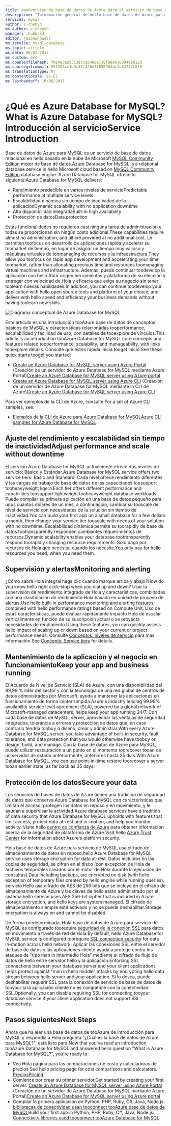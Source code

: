 ```yaml
---
title: aaaOverview de base de datos de Azure para el servicio de base de datos relacional de MySQL | Documentos de Microsoft
description: "Información general de hello base de datos de Azure para el servicio de base de datos relacional de MySQL."
services: mysql
author: v-chenyh
ms.author: v-chenyh
manager: jhubbard
editor: jasonwhowell
ms.service: mysql-database
ms.topic: article
ms.date: 08/02/2017
ms.custom: mvc
ms.openlocfilehash: f02493e2c3c38ccab408a718f98861600481812d
ms.sourcegitcommit: 523283cc1b3c37c428e77850964dc1c33742c5f0
ms.translationtype: MT
ms.contentlocale: es-ES
ms.lasthandoff: 10/06/2017
---
```

# <a name="what-is-azure-database-for-mysql-service-introduction"></a><span data-ttu-id="9caa3-103">¿Qué es Azure Database for MySQL?</span><span class="sxs-lookup"><span data-stu-id="9caa3-103">What is Azure Database for MySQL?</span></span> <span data-ttu-id="9caa3-104">Introducción al servicio</span><span class="sxs-lookup"><span data-stu-id="9caa3-104">Service Introduction</span></span>
<span data-ttu-id="9caa3-105">Base de datos de Azure para MySQL es un servicio de base de datos relacional en hello basado en la nube de Microsoft [MySQL Community Edition](https://www.mysql.com/products/community/) motor de base de datos.</span><span class="sxs-lookup"><span data-stu-id="9caa3-105">Azure Database for MySQL is a relational database service in hello Microsoft cloud based on [MySQL Community Edition](https://www.mysql.com/products/community/) database engine.</span></span>  <span data-ttu-id="9caa3-106">Azure Database for MySQL ofrece lo siguiente:</span><span class="sxs-lookup"><span data-stu-id="9caa3-106">Azure Database for MySQL delivers:</span></span>

- <span data-ttu-id="9caa3-107">Rendimiento predecible en varios niveles de servicio</span><span class="sxs-lookup"><span data-stu-id="9caa3-107">Predictable performance at multiple service levels</span></span>
- <span data-ttu-id="9caa3-108">Escalabilidad dinámica sin tiempo de inactividad de la aplicación</span><span class="sxs-lookup"><span data-stu-id="9caa3-108">Dynamic scalability with no application downtime</span></span>
- <span data-ttu-id="9caa3-109">Alta disponibilidad integrada</span><span class="sxs-lookup"><span data-stu-id="9caa3-109">Built-in high availability</span></span>
- <span data-ttu-id="9caa3-110">Protección de datos</span><span class="sxs-lookup"><span data-stu-id="9caa3-110">Data protection</span></span>

<span data-ttu-id="9caa3-111">Estas funcionalidades no requieren casi ninguna tarea de administración y todas se proporcionan sin ningún costo adicional.</span><span class="sxs-lookup"><span data-stu-id="9caa3-111">These capabilities require almost no administration, and all are provided at no additional cost.</span></span> <span data-ttu-id="9caa3-112">Le permiten toofocus en desarrollo de aplicaciones rápida y acelerar su toomarket de tiempo, en lugar de asignar un tiempo muy valioso y máquinas virtuales de toomanaging de recursos y la infraestructura.</span><span class="sxs-lookup"><span data-stu-id="9caa3-112">They allow you toofocus on rapid app development and accelerating your time toomarket, rather than allocating precious time and resources toomanaging virtual machines and infrastructure.</span></span> <span data-ttu-id="9caa3-113">Además, puede continuar toodevelop la aplicación con hello Abrir origen herramientas y plataforma de su elección y entregar con velocidad de Hola y eficacia que exige su negocio sin tener toolearn nuevas habilidades.</span><span class="sxs-lookup"><span data-stu-id="9caa3-113">In addition, you can continue toodevelop your application with hello open source tools and platform of your choice, and deliver with hello speed and efficiency your business demands without having toolearn new skills.</span></span>

![Diagrama conceptual de Azure Database for MySQL](media/overview/1-azure-db-for-mysql-conceptual-diagram.png)

<span data-ttu-id="9caa3-115">Este artículo es una introducción tooAzure base de datos de conceptos básicos de MySQL y características relacionadas tooperformance, escalabilidad y facilidad de uso, con detalles de tooexplore de vínculos.</span><span class="sxs-lookup"><span data-stu-id="9caa3-115">This article is an introduction tooAzure Database for MySQL core concepts and features related tooperformance, scalability, and manageability, with links tooexplore details.</span></span> <span data-ttu-id="9caa3-116">Consulte que estos rápida inicia tooget inició:</span><span class="sxs-lookup"><span data-stu-id="9caa3-116">See these quick starts tooget you started:</span></span>
- <span data-ttu-id="9caa3-117">[Create an Azure Database for MySQL server using Azure Portal](quickstart-create-mysql-server-database-using-azure-portal.md) (Creación de un servidor de Azure Database for MySQL mediante Azure Portal)</span><span class="sxs-lookup"><span data-stu-id="9caa3-117">[Create an Azure Database for MySQL server using Azure portal](quickstart-create-mysql-server-database-using-azure-portal.md)</span></span>
- <span data-ttu-id="9caa3-118">[Create an Azure Database for MySQL server using Azure CLI](quickstart-create-mysql-server-database-using-azure-cli.md) (Creación de un servidor de Azure Database for MySQL mediante la CLI de Azure)</span><span class="sxs-lookup"><span data-stu-id="9caa3-118">[Create an Azure Database for MySQL server using Azure CLI](quickstart-create-mysql-server-database-using-azure-cli.md)</span></span>

<span data-ttu-id="9caa3-119">Para ver ejemplos de la CLI de Azure, consulte:</span><span class="sxs-lookup"><span data-stu-id="9caa3-119">For a set of Azure CLI samples, see:</span></span>
- [<span data-ttu-id="9caa3-120">Ejemplos de la CLI de Azure para Azure Database for MySQL</span><span class="sxs-lookup"><span data-stu-id="9caa3-120">Azure CLI samples for Azure Database for MySQL</span></span>](sample-scripts-azure-cli.md)

## <a name="adjust-performance-and-scale-without-downtime"></a><span data-ttu-id="9caa3-121">Ajuste del rendimiento y escalabilidad sin tiempo de inactividad</span><span class="sxs-lookup"><span data-stu-id="9caa3-121">Adjust performance and scale without downtime</span></span>
<span data-ttu-id="9caa3-122">El servicio Azure Database for MySQL actualmente ofrece dos niveles de servicio: Básico y Estándar.</span><span class="sxs-lookup"><span data-stu-id="9caa3-122">Azure Database for MySQL service offers two service tiers: Basic and Standard.</span></span> <span data-ttu-id="9caa3-123">Cada nivel ofrece rendimiento diferentes y las cargas de trabajo de base de datos de las capacidades toosupport tooheavyweight ligera.</span><span class="sxs-lookup"><span data-stu-id="9caa3-123">Each tier offers different performance and capabilities toosupport lightweight tooheavyweight database workloads.</span></span> <span data-ttu-id="9caa3-124">Puede compilar su primera aplicación en una base de datos pequeño para unos cuantos dólares de un mes, a continuación, cambiar su tooscale de nivel de servicio con necesidades de la solución sin tiempo de inactividad.</span><span class="sxs-lookup"><span data-stu-id="9caa3-124">You can build your first app on a small database for a few dollars a month, then change your service tier tooscale with needs of your solution with no downtime.</span></span> <span data-ttu-id="9caa3-125">Escalabilidad dinámica permite su toorapidly de base de datos tootransparently responden cambiantes requerimientos de recursos.</span><span class="sxs-lookup"><span data-stu-id="9caa3-125">Dynamic scalability enables your database tootransparently respond toorapidly changing resource requirements.</span></span> <span data-ttu-id="9caa3-126">Solo paga por recursos de Hola que necesita, cuando los necesite.</span><span class="sxs-lookup"><span data-stu-id="9caa3-126">You only pay for hello resources you need, when you need them.</span></span>

## <a name="monitoring-and-alerting"></a><span data-ttu-id="9caa3-127">Supervisión y alertas</span><span class="sxs-lookup"><span data-stu-id="9caa3-127">Monitoring and alerting</span></span>
<span data-ttu-id="9caa3-128">¿Cómo sabrá Hola integral haga clic cuando marque arriba y abajo?</span><span class="sxs-lookup"><span data-stu-id="9caa3-128">How do you know hello right click-stop when you dial up and down?</span></span> <span data-ttu-id="9caa3-129">Usar la supervisión de rendimiento integrado de Hola y características, combinadas con una clasificación de rendimiento Hola basada en unidad de proceso de alertas.</span><span class="sxs-lookup"><span data-stu-id="9caa3-129">Use hello built-in performance monitoring and alerting features, combined with hello performance ratings based on Compute Unit.</span></span> <span data-ttu-id="9caa3-130">Uso de estas características, puede evaluar rápidamente impacto Hola de escalar verticalmente en función de su suscripción actual o se proyecta necesidades de rendimiento.</span><span class="sxs-lookup"><span data-stu-id="9caa3-130">Using these features, you can quickly assess hello impact of scaling up or down based on your current or project performance needs.</span></span> <span data-ttu-id="9caa3-131">Consulte [Conceptos: niveles de servicio](concepts-service-tiers.md) para más información.</span><span class="sxs-lookup"><span data-stu-id="9caa3-131">See [Concepts: Service tiers](concepts-service-tiers.md) for details.</span></span>

## <a name="keep-your-app-and-business-running"></a><span data-ttu-id="9caa3-132">Mantenimiento de la aplicación y el negocio en funcionamiento</span><span class="sxs-lookup"><span data-stu-id="9caa3-132">Keep your app and business running</span></span>
<span data-ttu-id="9caa3-133">El Acuerdo de Nivel de Servicio (SLA) de Azure, con una disponibilidad del 99,99 % líder del sector y con la tecnología de una red global de centros de datos administrados por Microsoft, ayuda a mantener las aplicaciones en funcionamiento de forma ininterrumpida.</span><span class="sxs-lookup"><span data-stu-id="9caa3-133">Azure's industry leading 99.99% availability service level agreement (SLA), powered by a global network of Microsoft-managed datacenters, helps keep your app running 24/7.</span></span> <span data-ttu-id="9caa3-134">Con cada base de datos de MySQL server, aprovechar las ventajas de seguridad integrados, tolerancia a errores y protección de datos que, en caso contrario tendría toobuy o diseño, crear y administrar.</span><span class="sxs-lookup"><span data-stu-id="9caa3-134">With every Azure Database for MySQL server, you take advantage of built-in security, fault tolerance, and data protection that you would otherwise have toobuy or design, build, and manage.</span></span> <span data-ttu-id="9caa3-135">Con la base de datos de Azure para MySQL, puede utilizar restauración a un punto en el momento toorecover tooan de un servidor de estado anteriormente, anteriores hasta 35 días.</span><span class="sxs-lookup"><span data-stu-id="9caa3-135">With Azure Database for MySQL, you can use point-in-time restore toorecover a server tooan earlier state, as far back as 35 days.</span></span>

## <a name="secure-your-data"></a><span data-ttu-id="9caa3-136">Protección de los datos</span><span class="sxs-lookup"><span data-stu-id="9caa3-136">Secure your data</span></span>
<span data-ttu-id="9caa3-137">Los servicios de bases de datos de Azure tienen una tradición de seguridad de datos que conserva Azure Database for MySQL con características que limitan el acceso, protegen los datos en reposo y en movimiento, y le ayudan a supervisar la actividad.</span><span class="sxs-lookup"><span data-stu-id="9caa3-137">Azure database services have a tradition of data security that Azure Database for MySQL upholds with features that limit access, protect data at-rest and in-motion, and help you monitor activity.</span></span> <span data-ttu-id="9caa3-138">Visite hello [centro de confianza de Azure](https://www.microsoft.com/en-us/TrustCenter/Security/default.aspx) para obtener información acerca de la seguridad de plataforma de Azure.</span><span class="sxs-lookup"><span data-stu-id="9caa3-138">Visit hello [Azure Trust Center](https://www.microsoft.com/en-us/TrustCenter/Security/default.aspx) for information about Azure's platform security.</span></span>

<span data-ttu-id="9caa3-139">Hola base de datos de Azure para servicio de MySQL usa cifrado de almacenamiento de datos en reposo.</span><span class="sxs-lookup"><span data-stu-id="9caa3-139">hello Azure Database for MySQL service uses storage encryption for data at-rest.</span></span> <span data-ttu-id="9caa3-140">Datos incluidos en las copias de seguridad, se cifran en el disco (con excepción de Hola de archivos temporales creados por el motor de Hola durante la ejecución de consultas).</span><span class="sxs-lookup"><span data-stu-id="9caa3-140">Data including backups, are encrypted on disk (with hello exception of temporary files created by hello engine while running queries).</span></span> <span data-ttu-id="9caa3-141">servicio Hello usa cifrado de AES de 256 bits que se incluye en el cifrado de almacenamiento de Azure y las claves de hello están administrado por el sistema.</span><span class="sxs-lookup"><span data-stu-id="9caa3-141">hello service uses AES 256-bit cipher that is included in Azure storage encryption, and hello keys are system managed.</span></span> <span data-ttu-id="9caa3-142">El cifrado de almacenamiento siempre está activado y no se puede deshabilitar.</span><span class="sxs-lookup"><span data-stu-id="9caa3-142">Storage encryption is always on and cannot be disabled.</span></span>

<span data-ttu-id="9caa3-143">De forma predeterminada, Hola base de datos de Azure para servicio de MySQL es configurado toorequire [seguridad de la conexión SSL](./concepts-ssl-connection-security.md) para datos en movimiento a través de red de Hola.</span><span class="sxs-lookup"><span data-stu-id="9caa3-143">By default, hello Azure Database for MySQL service is configured toorequire [SSL connection security](./concepts-ssl-connection-security.md) for data in-motion across hello network.</span></span> <span data-ttu-id="9caa3-144">Aplicar las conexiones SSL entre el servidor de base de datos y las aplicaciones cliente ayuda a protege contra los ataques de "tipo man in intermedio Hola" mediante el cifrado de flujo de datos de hello entre servidor hello y la aplicación.</span><span class="sxs-lookup"><span data-stu-id="9caa3-144">Enforcing SSL connections between your database server and your client applications helps protect against "man in hello middle" attacks by encrypting hello data stream between hello server and your application.</span></span>  <span data-ttu-id="9caa3-145">Si lo desea, puede deshabilitar requerir SSL para la conexión de servicio de base de datos de tooyour si la aplicación cliente no es compatible con la conectividad SSL.</span><span class="sxs-lookup"><span data-stu-id="9caa3-145">Optionally, you can disable requiring SSL for connecting tooyour database service if your client application does not support SSL connectivity.</span></span>

## <a name="next-steps"></a><span data-ttu-id="9caa3-146">Pasos siguientes</span><span class="sxs-lookup"><span data-stu-id="9caa3-146">Next Steps</span></span>
<span data-ttu-id="9caa3-147">Ahora que ha leer una base de datos de tooAzure de introducción para MySQL y respondía a Hola pregunta "¿Cuál es la base de datos de Azure para MySQL?", está listo para:</span><span class="sxs-lookup"><span data-stu-id="9caa3-147">Now that you've read an introduction tooAzure Database for MySQL and answered hello question "What is Azure Database for MySQL?", you're ready to:</span></span>
- <span data-ttu-id="9caa3-148">Vea Hola página para las comparaciones de costo y calculadoras de precios.</span><span class="sxs-lookup"><span data-stu-id="9caa3-148">See hello pricing page for cost comparisons and calculators.</span></span> [<span data-ttu-id="9caa3-149">Precios</span><span class="sxs-lookup"><span data-stu-id="9caa3-149">Pricing</span></span>](https://azure.microsoft.com/pricing/details/mysql/)
- <span data-ttu-id="9caa3-150">Comience por crear su primer servidor.</span><span class="sxs-lookup"><span data-stu-id="9caa3-150">Get started by creating your first server.</span></span> <span data-ttu-id="9caa3-151">[Create an Azure Database for MySQL server using Azure Portal](quickstart-create-mysql-server-database-using-azure-portal.md) (Creación de un servidor de Azure Database for MySQL mediante Azure Portal)</span><span class="sxs-lookup"><span data-stu-id="9caa3-151">[Create an Azure Database for MySQL server using Azure portal](quickstart-create-mysql-server-database-using-azure-portal.md)</span></span>
- <span data-ttu-id="9caa3-152">Compilar la primera aplicación de Python, PHP, Ruby, C\#, Java, Node.js: [bibliotecas de conectividad usan tooconnect tooAzure base de datos de MySQL](concepts-connection-libraries.md)</span><span class="sxs-lookup"><span data-stu-id="9caa3-152">Build your first app in Python, PHP, Ruby, C\#, Java, Node.js: [Connectivity libraries used tooconnect tooAzure Database for MySQL](concepts-connection-libraries.md)</span></span>
